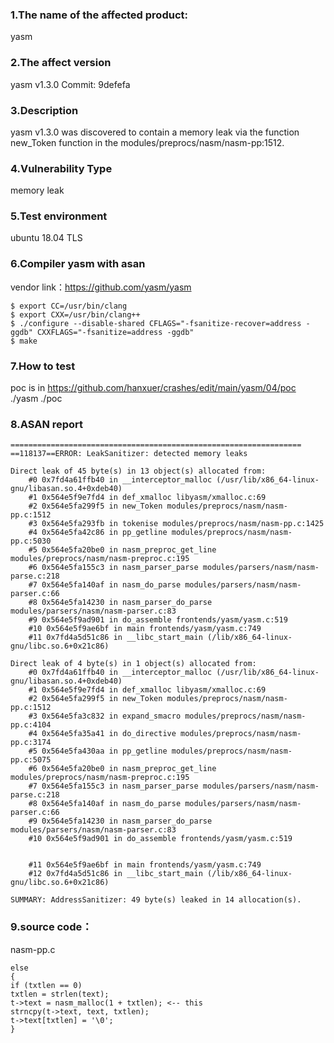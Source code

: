 ### 1.The name of the affected product:
yasm 

### 2.The affect version
yasm v1.3.0
Commit: 9defefa

### 3.Description
yasm v1.3.0 was discovered to contain a memory leak via the function new_Token function in the modules/preprocs/nasm/nasm-pp:1512.

### 4.Vulnerability Type
memory leak

### 5.Test environment
ubuntu 18.04 TLS

### 6.Compiler yasm with asan
vendor link：https://github.com/yasm/yasm
```
$ export CC=/usr/bin/clang
$ export CXX=/usr/bin/clang++
$ ./configure --disable-shared CFLAGS="-fsanitize-recover=address -ggdb" CXXFLAGS="-fsanitize=address -ggdb" 
$ make
```

### 7.How to test
poc is in https://github.com/hanxuer/crashes/edit/main/yasm/04/poc
./yasm ./poc

### 8.ASAN report
```
=================================================================
==118137==ERROR: LeakSanitizer: detected memory leaks

Direct leak of 45 byte(s) in 13 object(s) allocated from:
    #0 0x7fd4a61ffb40 in __interceptor_malloc (/usr/lib/x86_64-linux-gnu/libasan.so.4+0xdeb40)
    #1 0x564e5f9e7fd4 in def_xmalloc libyasm/xmalloc.c:69
    #2 0x564e5fa299f5 in new_Token modules/preprocs/nasm/nasm-pp.c:1512
    #3 0x564e5fa293fb in tokenise modules/preprocs/nasm/nasm-pp.c:1425
    #4 0x564e5fa42c86 in pp_getline modules/preprocs/nasm/nasm-pp.c:5030
    #5 0x564e5fa20be0 in nasm_preproc_get_line modules/preprocs/nasm/nasm-preproc.c:195
    #6 0x564e5fa155c3 in nasm_parser_parse modules/parsers/nasm/nasm-parse.c:218
    #7 0x564e5fa140af in nasm_do_parse modules/parsers/nasm/nasm-parser.c:66
    #8 0x564e5fa14230 in nasm_parser_do_parse modules/parsers/nasm/nasm-parser.c:83
    #9 0x564e5f9ad901 in do_assemble frontends/yasm/yasm.c:519
    #10 0x564e5f9ae6bf in main frontends/yasm/yasm.c:749
    #11 0x7fd4a5d51c86 in __libc_start_main (/lib/x86_64-linux-gnu/libc.so.6+0x21c86)

Direct leak of 4 byte(s) in 1 object(s) allocated from:
    #0 0x7fd4a61ffb40 in __interceptor_malloc (/usr/lib/x86_64-linux-gnu/libasan.so.4+0xdeb40)
    #1 0x564e5f9e7fd4 in def_xmalloc libyasm/xmalloc.c:69
    #2 0x564e5fa299f5 in new_Token modules/preprocs/nasm/nasm-pp.c:1512
    #3 0x564e5fa3c832 in expand_smacro modules/preprocs/nasm/nasm-pp.c:4104
    #4 0x564e5fa35a41 in do_directive modules/preprocs/nasm/nasm-pp.c:3174
    #5 0x564e5fa430aa in pp_getline modules/preprocs/nasm/nasm-pp.c:5075
    #6 0x564e5fa20be0 in nasm_preproc_get_line modules/preprocs/nasm/nasm-preproc.c:195
    #7 0x564e5fa155c3 in nasm_parser_parse modules/parsers/nasm/nasm-parse.c:218
    #8 0x564e5fa140af in nasm_do_parse modules/parsers/nasm/nasm-parser.c:66
    #9 0x564e5fa14230 in nasm_parser_do_parse modules/parsers/nasm/nasm-parser.c:83
    #10 0x564e5f9ad901 in do_assemble frontends/yasm/yasm.c:519


    #11 0x564e5f9ae6bf in main frontends/yasm/yasm.c:749
    #12 0x7fd4a5d51c86 in __libc_start_main (/lib/x86_64-linux-gnu/libc.so.6+0x21c86)

SUMMARY: AddressSanitizer: 49 byte(s) leaked in 14 allocation(s).
```
### 9.source code：
nasm-pp.c
```
else
{
if (txtlen == 0)
txtlen = strlen(text);
t->text = nasm_malloc(1 + txtlen); <-- this
strncpy(t->text, text, txtlen);
t->text[txtlen] = '\0';
}
```
